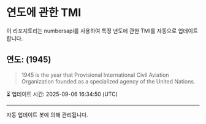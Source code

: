 
# 연도에 관한 TMI

이 리포지토리는 numbersapi를 사용하여 특정 년도에 관한 TMI를 자동으로 업데이트합니다.

## 연도: (1945)
> 1945 is the year that Provisional International Civil Aviation Organization founded as a specialized agency of the United Nations.

⏳ 업데이트 시간: 2025-09-06 16:34:50 (UTC)

---
자동 업데이트 봇에 의해 관리됩니다.
